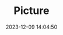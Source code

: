 ---
weight: 1
images:
- /images/edited/123.jpeg
title: Picture
date: 2023-12-09 14:04:50
tags: [luminarneo,work,ILCE7M3,70.0,truck]
---
